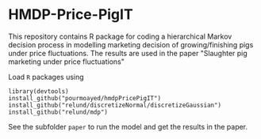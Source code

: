 # HMDP-Price-PigIT

This repository contains R package for coding a hierarchical Markov decision process in modelling marketing decision of growing/finishing pigs under price fluctuations. 
The results are used in the paper "Slaughter pig marketing under price fluctuations"

Load `R` packages using 

```{r}
library(devtools)
install_github("pourmoayed/hmdpPricePigIT")
install_github("relund/discretizeNormal/discretizeGaussian")
install_github("relund/mdp")

```

See the subfolder `paper` to run the model and get the results in the paper.
